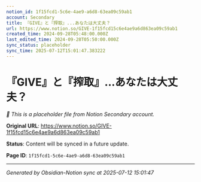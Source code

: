 ```yaml
---
notion_id: 1f15fcd1-5c6e-4ae9-a6d8-63ea09c59ab1
account: Secondary
title: 『GIVE』と『搾取』...あなたは大丈夫？
url: https://www.notion.so/GIVE-1f15fcd15c6e4ae9a6d863ea09c59ab1
created_time: 2024-09-28T05:48:00.000Z
last_edited_time: 2024-09-28T05:50:00.000Z
sync_status: placeholder
sync_time: 2025-07-12T15:01:47.383222
---
```


# 『GIVE』と『搾取』...あなたは大丈夫？

*🔄 This is a placeholder file from Notion Secondary account.*

**Original URL**: https://www.notion.so/GIVE-1f15fcd15c6e4ae9a6d863ea09c59ab1

**Status**: Content will be synced in a future update.

**Page ID**: `1f15fcd1-5c6e-4ae9-a6d8-63ea09c59ab1`

---

*Generated by Obsidian-Notion sync at 2025-07-12 15:01:47*

